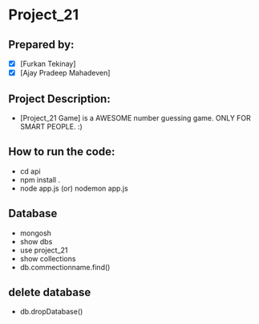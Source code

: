 # Project_21

## Prepared by:
- [x] [Furkan Tekinay]
- [x] [Ajay Pradeep Mahadeven]

## Project Description:
-  [Project_21 Game] is a AWESOME number guessing game. ONLY FOR SMART PEOPLE. :)

## How to run the code:
- cd api
- npm install .
- node app.js (or) nodemon app.js


## Database 
- mongosh
- show dbs
- use project_21
- show collections
- db.commectionname.find() 

## delete database
- db.dropDatabase()

